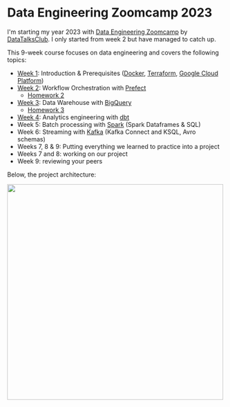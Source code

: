 # Data Engineering Zoomcamp 2023

I'm starting my year 2023 with [Data Engineering Zoomcamp](https://github.com/DataTalksClub/data-engineering-zoomcamp)
by [DataTalksClub](https://datatalks.club/). I only started from week 2 but have managed to catch up.

This 9-week course focuses on data engineering and covers the following topics:

* [Week 1](https://github.com/DataTalksClub/data-engineering-zoomcamp/tree/main/week_1_basics_n_setup): Introduction & Prerequisites ([Docker](https://www.docker.com/), [Terraform](https://www.terraform.io/), [Google Cloud Platform](https://cloud.google.com/))
* [Week 2](https://github.com/DataTalksClub/data-engineering-zoomcamp/tree/main/week_2_workflow_orchestration): Workflow Orchestration with [Prefect](https://www.prefect.io/)
  * [Homework 2](homeworks/week_2_workflow_orchestration/homework.md)
* [Week 3](https://github.com/DataTalksClub/data-engineering-zoomcamp/tree/main/week_3_data_warehouse): Data Warehouse with [BigQuery](https://cloud.google.com/bigquery)
  * [Homework 3](homeworks/week_3_data_warehouse/homework.md)
* [Week 4](https://github.com/DataTalksClub/data-engineering-zoomcamp/tree/main/week_4_analytics_engineering): Analytics engineering with [dbt](https://www.getdbt.com/)
* Week 5: Batch processing with [Spark](https://spark.apache.org/) (Spark Dataframes & SQL)
* Week 6: Streaming with [Kafka](https://kafka.apache.org/) (Kafka Connect and KSQL, Avro schemas)
* Weeks 7, 8 & 9: Putting everything we learned to practice into a project
* Weeks 7 and 8: working on our project
* Week 9: reviewing your peers

Below, the project architecture:

<img src="https://github.com/DataTalksClub/data-engineering-zoomcamp/blob/main/images/architecture/arch_2.png" width="500">
